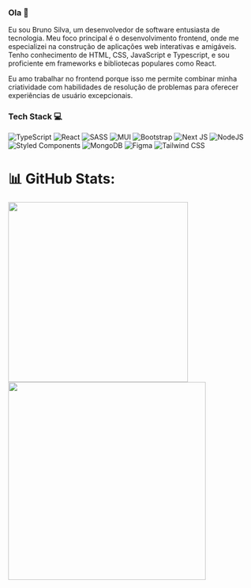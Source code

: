 ### Ola 👋

Eu sou Bruno Silva, um desenvolvedor de software entusiasta de tecnologia. Meu foco principal é o desenvolvimento frontend, onde me especializei na construção de aplicações web interativas e amigáveis. Tenho conhecimento de HTML, CSS, JavaScript e Typescript, e sou proficiente em frameworks e bibliotecas populares como React.

Eu amo trabalhar no frontend porque isso me permite combinar minha criatividade com habilidades de resolução de problemas para oferecer experiências de usuário excepcionais.

### Tech Stack 💻

![TypeScript](https://img.shields.io/badge/typescript-%23007ACC.svg?style=for-the-badge&logo=typescript&logoColor=white) ![React](https://img.shields.io/badge/react-%2320232a.svg?style=for-the-badge&logo=react&logoColor=%2361DAFB) ![SASS](https://img.shields.io/badge/less-2B4C80?style=for-the-badge&logo=less&logoColor=white) ![MUI](https://img.shields.io/badge/MUI-%230081CB.svg?style=for-the-badge&logo=material-ui&logoColor=white) ![Bootstrap](https://img.shields.io/badge/bootstrap-%238511FA.svg?style=for-the-badge&logo=bootstrap&logoColor=white) ![Next JS](https://img.shields.io/badge/Next-black?style=for-the-badge&logo=next.js&logoColor=white) ![NodeJS](https://img.shields.io/badge/node.js-6DA55F?style=for-the-badge&logo=node.js&logoColor=white) ![Styled Components](https://img.shields.io/badge/styled--components-DB7093?style=for-the-badge&logo=styled-components&logoColor=white) ![MongoDB](https://img.shields.io/badge/MongoDB-%234ea94b.svg?style=for-the-badge&logo=mongodb&logoColor=white) ![Figma](https://img.shields.io/badge/figma-%23F24E1E.svg?style=for-the-badge&logo=figma&logoColor=white) ![Tailwind CSS](https://img.shields.io/badge/TAILWIND-%23323330.svg?style=for-the-badge&logo=TAILWINDCSS&logoColor=%BBDEAD)


# 📊 GitHub Stats:
<img src="https://github-readme-stats-wheat-two-53.vercel.app/api?username=buuninbee&theme=neon&hide_border=false&include_all_commits=false&count_private=false"  width="364px" />                    <img src="https://github-readme-streak-stats.herokuapp.com/?user=buuninbee&theme=neon&hide_border=false"  width="400px" />



